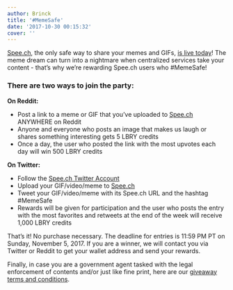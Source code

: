 ```yaml
---
author: Brinck
title: '#MemeSafe'
date: '2017-10-30 00:15:32'
cover: ''
---
```

[Spee.ch](http://spee.ch), the only safe way to share your memes and GIFs, [is live today](https://lbry.io/news/always-gif-responsibly)! The meme dream can turn into a nightmare when centralized services take your content - that’s why we’re rewarding Spee.ch users who #MemeSafe!

### There are two ways to join the party:

**On Reddit:**

* Post a link to a meme or GIF that you’ve uploaded to [Spee.ch](http://spee.ch) ANYWHERE on Reddit
* Anyone and everyone who posts an image that makes us laugh or shares something interesting gets 5 LBRY credits
* Once a day, the user who posted the link with the most upvotes each day will win 500 LBRY credits

**On Twitter:**

* Follow the [Spee.ch Twitter Account](https://twitter.com/spee_ch)
* Upload your GIF/video/meme to [Spee.ch](http://spee.ch)
* Tweet your GIF/video/meme with its Spee.ch URL and the hashtag #MemeSafe
* Rewards will be given for participation and the user who posts the entry with the most favorites and retweets at the end of the week will receive 1,000 LBRY credits

That’s it! No purchase necessary. The deadline for entries is 11:59 PM PT on Sunday, November 5, 2017. If you are a winner, we will contact you via Twitter or Reddit to get your wallet address and send your rewards. 

Finally, in case you are a government agent tasked with the legal enforcement of contents and/or just like fine print, here are our [giveaway terms and conditions](https://lbry.io/faq/contest-t-and-cs).
